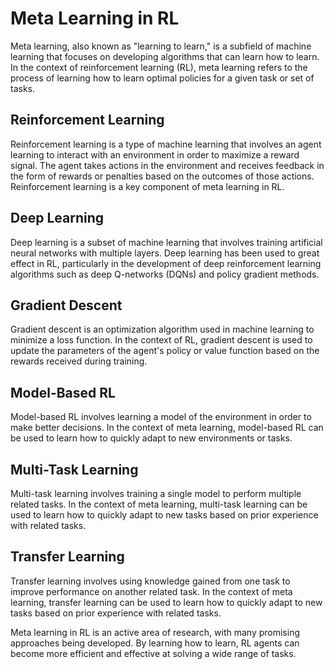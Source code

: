 # Meta Learning in RL

Meta learning, also known as "learning to learn," is a subfield of machine learning that focuses on developing algorithms that can learn how to learn. In the context of reinforcement learning (RL), meta learning refers to the process of learning how to learn optimal policies for a given task or set of tasks.

## Reinforcement Learning

Reinforcement learning is a type of machine learning that involves an agent learning to interact with an environment in order to maximize a reward signal. The agent takes actions in the environment and receives feedback in the form of rewards or penalties based on the outcomes of those actions. Reinforcement learning is a key component of meta learning in RL.

## Deep Learning

Deep learning is a subset of machine learning that involves training artificial neural networks with multiple layers. Deep learning has been used to great effect in RL, particularly in the development of deep reinforcement learning algorithms such as deep Q-networks (DQNs) and policy gradient methods.

## Gradient Descent

Gradient descent is an optimization algorithm used in machine learning to minimize a loss function. In the context of RL, gradient descent is used to update the parameters of the agent's policy or value function based on the rewards received during training.

## Model-Based RL

Model-based RL involves learning a model of the environment in order to make better decisions. In the context of meta learning, model-based RL can be used to learn how to quickly adapt to new environments or tasks.

## Multi-Task Learning

Multi-task learning involves training a single model to perform multiple related tasks. In the context of meta learning, multi-task learning can be used to learn how to quickly adapt to new tasks based on prior experience with related tasks.

## Transfer Learning

Transfer learning involves using knowledge gained from one task to improve performance on another related task. In the context of meta learning, transfer learning can be used to learn how to quickly adapt to new tasks based on prior experience with related tasks.

Meta learning in RL is an active area of research, with many promising approaches being developed. By learning how to learn, RL agents can become more efficient and effective at solving a wide range of tasks.
